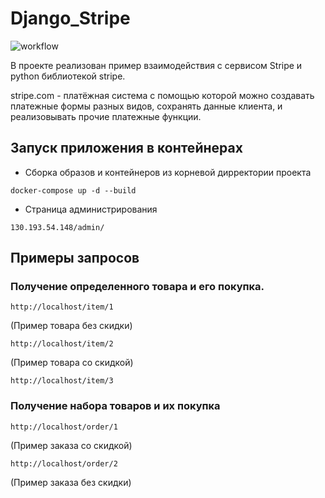 # Django_Stripe
![workflow](https://github.com/Ilia-Pringless/Django_Stripe/actions/workflows/main.yml/badge.svg)

В проекте реализован пример взаимодействия с сервисом Stripe и python библиотекой stripe.

stripe.com - платёжная система с помощью которой можно создавать платежные формы разных видов, 
сохранять данные клиента, и реализовывать прочие платежные функции.

## Запуск приложения в контейнерах

- Сборка образов и контейнеров из корневой дирректории проекта

```docker-compose up -d --build ```

- Страница администрирования
```
130.193.54.148/admin/
```

## Примеры запросов
### Получение определенного товара и его покупка.
```
http://localhost/item/1
```
(Пример товара без скидки)
```
http://localhost/item/2
```
(Пример товара со скидкой)
```
http://localhost/item/3
```
### Получение набора товаров и их покупка
```
http://localhost/order/1
```
(Пример заказа со скидкой)
```
http://localhost/order/2
```
(Пример заказа без скидки)